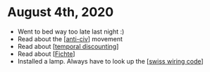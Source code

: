 # August 4th, 2020
- Went to bed way too late last night :)
- Read about the [[anti-civ]] movement
- Read about [[temporal discounting]]
- Read about [[Fichte]]
- Installed a lamp. Always have to look up the [[swiss wiring code]]

[//begin]: # "Autogenerated link references for markdown compatibility"
[anti-civ]: ../anti-civ.md "Anti Civ"
[temporal discounting]: ../temporal-discounting.md "Temporal Discounting"
[Fichte]: ../fichte.md "Fichte"
[swiss wiring code]: ../swiss-wiring-code.md "Swiss Wiring Code"
[//end]: # "Autogenerated link references"